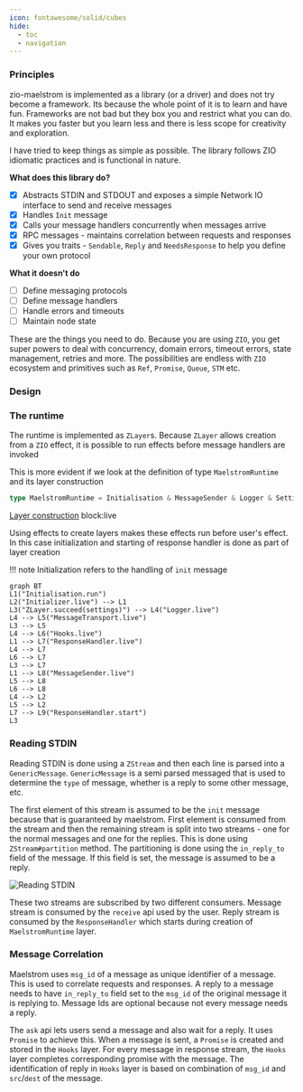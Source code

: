 ```yaml
---
icon: fontawesome/solid/cubes
hide:
  - toc
  - navigation
---
```


### Principles

zio-maelstrom is implemented as a library (or a driver) and does not try become a framework. Its because the whole point of it is to learn and have fun. Frameworks are not bad but they box you and restrict what you can do. It makes you faster but you learn less and there is less scope for creativity and exploration.

I have tried to keep things as simple as possible. The library follows ZIO idiomatic practices and is functional in nature. 

**What does this library do?**

- [x] Abstracts STDIN and STDOUT and exposes a simple Network IO interface to send and receive messages
- [x] Handles `Init` message
- [x] Calls your message handlers concurrently when messages arrive
- [x] RPC messages - maintains correlation between requests and responses
- [x] Gives you traits - `Sendable`, `Reply` and `NeedsResponse` to help you define your own protocol

**What it doesn't do**

- [ ] Define messaging protocols
- [ ] Define message handlers
- [ ] Handle errors and timeouts
- [ ] Maintain node state

These are the things you need to do. Because you are using `ZIO`, you get super powers to deal with concurrency, domain errors, timeout errors, state management, retries and more. The possibilities are endless with `ZIO` ecosystem and primitives such as `Ref`, `Promise`, `Queue`, `STM` etc.

### Design

### The runtime

The runtime is implemented as `ZLayer`s. Because `ZLayer` allows creation from a `ZIO` effect, it is possible to run effects before message handlers are invoked

This is more evident if we look at the definition of type `MaelstromRuntime` and its layer construction

```scala title="MaelstromRuntime"
type MaelstromRuntime = Initialisation & MessageSender & Logger & Settings
```

<!--codeinclude-->
[Layer construction](../../zio-maelstrom/src/main/scala/com/bilal-fazlani/zio-maelstrom/MaelstromRuntime.scala) block:live
<!--/codeinclude-->

Using effects to create layers makes these effects run before user's effect. In this case initialization and starting of response handler is done as part of layer creation

!!! note
    Initialization refers to the handling of `init` message

```mermaid
graph BT
L1("Initialisation.run")
L2("Initializer.live") --> L1
L3("ZLayer.succeed(settings)") --> L4("Logger.live")
L4 --> L5("MessageTransport.live")
L3 --> L5
L4 --> L6("Hooks.live")
L1 --> L7("ResponseHandler.live")
L4 --> L7
L6 --> L7
L3 --> L7
L1 --> L8("MessageSender.live")
L5 --> L8
L6 --> L8
L4 --> L2
L5 --> L2
L7 --> L9("ResponseHandler.start")
L3
```

### Reading STDIN

Reading STDIN is done using a `ZStream` and then each line is parsed into a `GenericMessage`. `GenericMessage` is a semi parsed messaged that is used to determine the `type` of message, whether is a reply to some other message, etc.

The first element of this stream is assumed to be the `init` message because that is guaranteed by maelstrom. First element is consumed from the stream and then the remaining stream is split into two streams - one for the normal messages and one for the replies. This is done using `ZStream#partition` method. The partitioning is done using the `in_reply_to` field of the message. If this field is set, the message is assumed to be a reply.

![Reading STDIN](stdin.svg)

These two streams are subscribed by two different consumers. Message stream is consumed by the `receive` api used by the user. Reply stream is consumed by the `ResponseHandler` which starts during creation of  `MaelstromRuntime` layer.

### Message Correlation

Maelstrom uses `msg_id` of a message as unique identifier of a message. This is used to correlate requests and responses. A reply to a message needs to have `in_reply_to` field set to the `msg_id` of the original message it is replying to. Message Ids are optional because not every message needs a reply.

The `ask` api lets users send a message and also wait for a reply. It uses `Promise` to achieve this. When a message is sent, a `Promise` is created and stored in the `Hooks` layer. For every message in response stream, the `Hooks` layer completes corresponding promise with the message. The identification of reply in `Hooks` layer is based on combination of `msg_id` and `src`/`dest` of the message.


